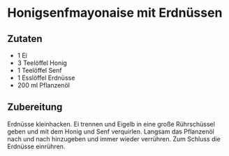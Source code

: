 # Honigsenfmayonaise mit Erdnüssen

## Zutaten 

* 1 Ei
* 3 Teelöffel Honig
* 1 Teelöffel Senf
* 1 Esslöffel Erdnüsse
* 200 ml Pflanzenöl

## Zubereitung

Erdnüsse kleinhacken. Ei trennen und Eigelb in eine große Rührschüssel geben und mit dem Honig und Senf verquirlen. Langsam das Pflanzenöl nach und nach hinzugeben und immer wieder verrühren. Zum Schluss die Erdnüsse einrühren.
